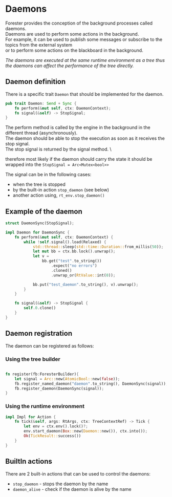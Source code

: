 # Daemons
Forester provides the conception of the background processes called daemons. \
Daemons are used to perform some actions in the background. \
For example, it can be used to publish some messages  or subscribe to the topics from the external system \
or to perform some actions on the blackboard in the background.

*The daemons are executed at the same runtime environment 
as a tree thus the daemons can affect the performance of the tree directly.*

## Daemon definition

There is a specific trait `Daemon` that should be implemented for the daemon.
```rust
pub trait Daemon: Send + Sync {
    fn perform(&mut self, ctx: DaemonContext);
    fn signal(&self) -> StopSignal;
}
```

The perform method is called by the engine in the background in the different thread (asynchronously). \
The daemon should be able to stop the execution as soon as it receives the stop signal. \
The stop signal is returned by the signal method. \

therefore most likely if the daemon should carry the state it should be wrapped into the `StopSignal = Arc<Mutex<bool>>`

The signal can be in the following cases:
 - when the tree is stopped
 - by the built-in action `stop_daemon` (see below)
 - another action using, `rt_env.stop_daemon()`

## Example of the daemon

```rust
struct DaemonSync(StopSignal);

impl Daemon for DaemonSync {
    fn perform(&mut self, ctx: DaemonContext) {
        while !self.signal().load(Relaxed) {
            std::thread::sleep(std::time::Duration::from_millis(50));
            let mut bb = ctx.bb.lock().unwrap();
            let v = 
                bb.get("test".to_string())
                    .expect("no errors")
                    .cloned()
                    .unwrap_or(RtValue::int(0));

            bb.put("test_daemon".to_string(), v).unwrap();
        }
    }

    fn signal(&self) -> StopSignal {
        self.0.clone()
    }
}
```

## Daemon registration

The daemon can be registered as follows:

### Using the tree builder

```rust

fn register(fb:ForesterBuilder){
    let signal = Arc::new(AtomicBool::new(false));
    fb.register_named_daemon("daemon".to_string(), DaemonSync(signal));
    fb.register_daemon(DaemonSync(signal));
}


```

### Using the runtime environment

```rust
impl Impl for Action {
    fn tick(&self, args: RtArgs, ctx: TreeContextRef) -> Tick {
        let env = ctx.env().lock()?;
        env.start_daemon(Box::new(Daemon::new()), ctx.into());
        Ok(TickResult::success())
    }
}
```

## BuiltIn actions
There are 2 built-in actions that can be used to control the daemons:
 - `stop_daemon` - stops the daemon by the name
 - `daemon_alive` - check if the daemon is alive by the name